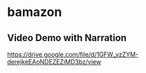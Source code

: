 # bamazon

## Video Demo with Narration
https://drive.google.com/file/d/1GFW_vzZYM-derejkeEAoNDEZEZiMD3bz/view
